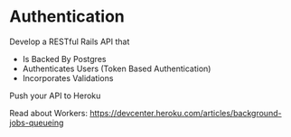 # Authentication

Develop a RESTful Rails API that

*	Is Backed By Postgres
*	Authenticates Users (Token Based Authentication)
*	Incorporates Validations

Push your API to Heroku

Read about Workers:
https://devcenter.heroku.com/articles/background-jobs-queueing
